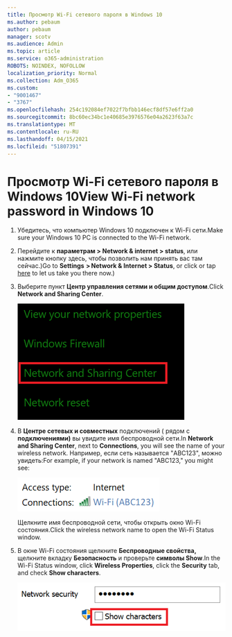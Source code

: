 ```yaml
---
title: Просмотр Wi-Fi сетевого пароля в Windows 10
ms.author: pebaum
author: pebaum
manager: scotv
ms.audience: Admin
ms.topic: article
ms.service: o365-administration
ROBOTS: NOINDEX, NOFOLLOW
localization_priority: Normal
ms.collection: Adm_O365
ms.custom:
- "9001467"
- "3767"
ms.openlocfilehash: 254c192084ef7022f7bfbb146ecf8df57e6ff2a0
ms.sourcegitcommit: 8bc60ec34bc1e40685e3976576e04a2623f63a7c
ms.translationtype: MT
ms.contentlocale: ru-RU
ms.lasthandoff: 04/15/2021
ms.locfileid: "51807391"
---
```

# <a name="view-wi-fi-network-password-in-windows-10"></a><span data-ttu-id="7f4b7-102">Просмотр Wi-Fi сетевого пароля в Windows 10</span><span class="sxs-lookup"><span data-stu-id="7f4b7-102">View Wi-Fi network password in Windows 10</span></span>

1. <span data-ttu-id="7f4b7-103">Убедитесь, что компьютер Windows 10 подключен к Wi-Fi сети.</span><span class="sxs-lookup"><span data-stu-id="7f4b7-103">Make sure your Windows 10 PC is connected to the Wi-Fi network.</span></span>

2. <span data-ttu-id="7f4b7-104">Перейдите к **параметрам > Network & internet > status**, [](ms-settings:network?activationSource=GetHelp) или нажмите кнопку здесь, чтобы позволить нам принять вас там сейчас.)</span><span class="sxs-lookup"><span data-stu-id="7f4b7-104">Go to **Settings  > Network & Internet  > Status**, or click or tap [here](ms-settings:network?activationSource=GetHelp) to let us take you there now.)</span></span>

3. <span data-ttu-id="7f4b7-105">Выберите пункт **Центр управления сетями и общим доступом**.</span><span class="sxs-lookup"><span data-stu-id="7f4b7-105">Click **Network and Sharing Center**.</span></span>

    ![Центр сети и обмена данными.](media/network-sharing-center.png)

4. <span data-ttu-id="7f4b7-107">В **Центре сетевых и совместных** подключений ( рядом с **подключениями)** вы увидите имя беспроводной сети.</span><span class="sxs-lookup"><span data-stu-id="7f4b7-107">In **Network and Sharing Center**, next to **Connections**, you will see the name of your wireless network.</span></span> <span data-ttu-id="7f4b7-108">Например, если сеть называется "ABC123", можно увидеть:</span><span class="sxs-lookup"><span data-stu-id="7f4b7-108">For example, if your network is named "ABC123," you might see:</span></span>

    ![Сетевые подключения.](media/network-connections.png)

    <span data-ttu-id="7f4b7-110">Щелкните имя беспроводной сети, чтобы открыть окно Wi-Fi состояния.</span><span class="sxs-lookup"><span data-stu-id="7f4b7-110">Click the wireless network name to open the Wi-Fi Status window.</span></span> 

5. <span data-ttu-id="7f4b7-111">В окне Wi-Fi состояния щелкните **Беспроводные свойства,** щелкните вкладку **Безопасность** и проверьте **символы Show**.</span><span class="sxs-lookup"><span data-stu-id="7f4b7-111">In the Wi-Fi Status window, click **Wireless Properties**, click the **Security** tab, and check **Show characters**.</span></span>

    ![Показать Wi-Fi паролей.](media/show-password-characters.png)


